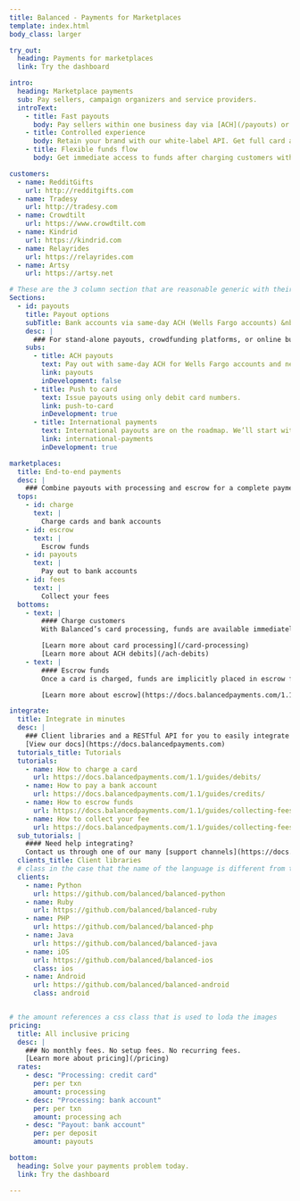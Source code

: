 ```yaml
---
title: Balanced - Payments for Marketplaces
template: index.html
body_class: larger

try_out:
  heading: Payments for marketplaces
  link: Try the dashboard

intro:
  heading: Marketplace payments
  sub: Pay sellers, campaign organizers and service providers.
  introText:
    - title: Fast payouts
      body: Pay sellers within one business day via [ACH](/payouts) or pay out to their debit cards via [push to card](/push-to-card) (coming soon).
    - title: Controlled experience
      body: Retain your brand with our white-label API. Get full card and bank statement descriptor control per transaction.
    - title: Flexible funds flow
      body: Get immediate access to funds after charging customers with Balanced’s [card processing](/card-processing).  Release funds on your time frame.

customers:
  - name: RedditGifts
    url: http://redditgifts.com
  - name: Tradesy
    url: http://tradesy.com
  - name: Crowdtilt
    url: https://www.crowdtilt.com
  - name: Kindrid
    url: https://kindrid.com
  - name: Relayrides
    url: https://relayrides.com
  - name: Artsy
    url: https://artsy.net

# These are the 3 column section that are reasonable generic with their format
Sections:
  - id: payouts
    title: Payout options
    subTitle: Bank accounts via same-day ACH (Wells Fargo accounts) &nbsp;|&nbsp; Bank accounts via next-day ACH (U.S. only)
    desc: |
      ### For stand-alone payouts, crowdfunding platforms, or online businesses connecting buyers and sellers
    subs:
      - title: ACH payouts
        text: Pay out with same-day ACH for Wells Fargo accounts and next business day for other U.S. bank accounts.
        link: payouts
        inDevelopment: false
      - title: Push to card
        text: Issue payouts using only debit card numbers.
        link: push-to-card
        inDevelopment: true
      - title: International payments
        text: International payouts are on the roadmap. We’ll start with foreign currency exchange.
        link: international-payments
        inDevelopment: true

marketplaces:
  title: End-to-end payments
  desc: |
    ### Combine payouts with processing and escrow for a complete payment solution
  tops:
    - id: charge
      text: |
        Charge cards and bank accounts
    - id: escrow
      text: |
        Escrow funds
    - id: payouts
      text: |
        Pay out to bank accounts
    - id: fees
      text: |
        Collect your fees
  bottoms:
    - text: |
        #### Charge customers
        With Balanced’s card processing, funds are available immediately for access. You can also debit your customers’ bank accounts with ACH debits.

        [Learn more about card processing](/card-processing)
        [Learn more about ACH debits](/ach-debits)
    - text: |
        #### Escrow funds
        Once a card is charged, funds are implicitly placed in escrow for as long as you like. You decide when to pay your merchants upon fulfillment of an order or a service.

        [Learn more about escrow](https://docs.balancedpayments.com/1.1/guides/escrow/)

integrate:
  title: Integrate in minutes
  desc: |
    ### Client libraries and a RESTful API for you to easily integrate
    [View our docs](https://docs.balancedpayments.com)
  tutorials_title: Tutorials
  tutorials:
    - name: How to charge a card
      url: https://docs.balancedpayments.com/1.1/guides/debits/
    - name: How to pay a bank account
      url: https://docs.balancedpayments.com/1.1/guides/credits/
    - name: How to escrow funds
      url: https://docs.balancedpayments.com/1.1/guides/collecting-fees/
    - name: How to collect your fee
      url: https://docs.balancedpayments.com/1.1/guides/collecting-fees/#inclusive-fees
  sub_tutorials: |
    #### Need help integrating?
    Contact us through one of our many [support channels](https://docs.balancedpayments.com/1.1/overview/#support).
  clients_title: Client libraries
  # class in the case that the name of the language is different from the css class for the image
  clients:
    - name: Python
      url: https://github.com/balanced/balanced-python
    - name: Ruby
      url: https://github.com/balanced/balanced-ruby
    - name: PHP
      url: https://github.com/balanced/balanced-php
    - name: Java
      url: https://github.com/balanced/balanced-java
    - name: iOS
      url: https://github.com/balanced/balanced-ios
      class: ios
    - name: Android
      url: https://github.com/balanced/balanced-android
      class: android


# the amount references a css class that is used to loda the images
pricing:
  title: All inclusive pricing
  desc: |
    ### No monthly fees. No setup fees. No recurring fees.
    [Learn more about pricing](/pricing)
  rates:
    - desc: "Processing: credit card"
      per: per txn
      amount: processing
    - desc: "Processing: bank account"
      per: per txn
      amount: processing ach
    - desc: "Payout: bank account"
      per: per deposit
      amount: payouts

bottom:
  heading: Solve your payments problem today.
  link: Try the dashboard

---
```

